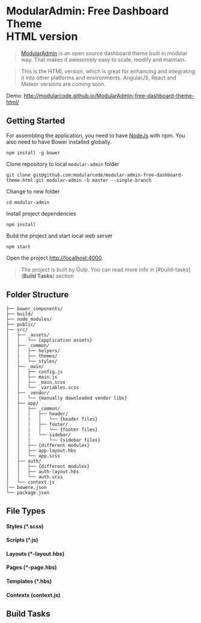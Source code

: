 # ModularAdmin: Free Dashboard Theme <br/>  HTML version

> [ModularAdmin](http://modularcode.github.io/ModularAdmin-free-dashboard-theme-html/) is an open source dashboard theme
> built in modular way. That makes it awesomely easy to scale, modify and maintain.

> This is the HTML version, which is great for enhancing and integrating it into other platforms and environments. 
> AngularJS, React and Meteor versions are coming soon.

Demo: http://modularcode.github.io/ModularAdmin-free-dashboard-theme-html/

## Getting Started

For assembling the application, you need to have [NodeJs](https://nodejs.org/en/) with npm. You also need to have Bower installed globally.

```
npm install -g bower
```

Clone repository to local `modular-admin` folder
```
git clone git@github.com:modularcode/modular-admin-free-dashboard-theme-html.git modular-admin -b master --single-branch 
```

Change to new folder
```
cd modular-admin
```

Install project dependencies 
```
npm install
```

Build the project and start local web server
```
npm start
```

Open the project [http://localhost:4000](http://localhost:4000).

> The project is built by Gulp. You can read more info in [#build-tasks](**Build Tasks**) section

## Folder Structure

```
├── bower_components/       
├── build/    
├── node_modules/                   
├── public/                  
├── src/    
│   ├── _assets/   
│   │   └── {application assets}
│   ├── _common/   
│   |   ├── helpers/
│   |   ├── themes/
│   |   └── styles/
│   ├── _main/   
│   │   ├── config.js
│   │   ├── main.js
│   │   ├── _main.scss
│   │   └── _variables.scss
│   ├── _vendor/   
│   │   └── {manually downloaded vendor libs}
│   ├── app/   
│   │   ├── _common/
│   │   |   ├── header/
│   │   |   |   └── {header files}
│   │   |   ├── footer/
│   │   |   |   └── {footer files}
│   │   |   └── sidebar/
│   │   |       └── {sidebar files}
│   │   ├── {different modules}
│   │   ├── app-layout.hbs
│   │   └── app.scss
│   ├── auth/   
│   │   ├── {different modules}
│   │   ├── auth-layout.hbs
│   │   └── auth.scss
│   └── context.js 
│── bowere.json
└── package.json
```

## File Types

#### Styles (*.scss)

#### Scripts (*.js)

#### Layouts (*-layout.hbs)

#### Pages (*-page.hbs)

#### Templates (*.hbs)

#### Contexts (context.js)

## Build Tasks
 
